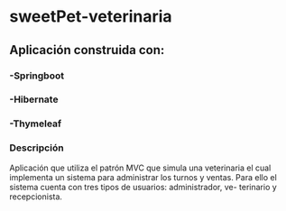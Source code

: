 # sweetPet-veterinaria

## Aplicación construida con:

### -Springboot
### -Hibernate
### -Thymeleaf

### Descripción

Aplicación que utiliza el patrón MVC que simula una veterinaria el cual implementa un sistema para administrar los turnos
y ventas. Para ello el sistema cuenta con tres tipos de usuarios: administrador, ve-
terinario y recepcionista.
